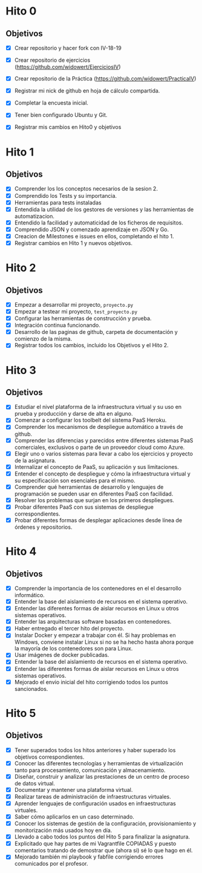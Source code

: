 # Hito 0

## Objetivos
- [X] Crear repositorio y hacer fork con IV-18-19
- [X] Crear repositorio de ejercicios (https://github.com/widowert/EjerciciosIV)
- [X] Crear repositorio de la Práctica (https://github.com/widowert/PracticaIV)
- [X] Registrar mi nick de github en hoja de cálculo compartida.
- [X] Completar la encuesta inicial.
- [X] Tener bien configurado Ubuntu y Git.
- [X] Registrar mis cambios en Hito0 y objetivos


# Hito 1

## Objetivos
- [X] Comprender los los conceptos necesarios de la sesion 2.	
- [X] Comprendido los Tests y su importancia.
- [X] Herramientas para tests instaladas
- [X] Entendida la utilidad de los gestores de versiones y las herramientas de automatizacion.
- [X] Entendido la facilidad y automaticidad de los ficheros de requisitos.
- [X] Comprendido JSON y comenzado aprendizaje en JSON y Go.
- [X] Creacion de Milestones e issues en ellos, completando el hito 1.
- [X] Registrar cambios en Hito 1 y nuevos objetivos.

# Hito 2

## Objetivos
- [X] Empezar a desarrollar mi proyecto, `proyecto.py`
- [X] Empezar a testear mi proyecto, `test_proyecto.py`
- [X] Configurar las herramientas de construcción y prueba.
- [X] Integración continua funcionando.
- [X] Desarrollo de las paginas de github, carpeta de documentación y comienzo de la misma.
- [X] Registrar todos los cambios, incluido los Objetivos y el Hito 2.

# Hito 3

## Objetivos

- [x] Estudiar el nivel plataforma de la infraestructura virtual y su uso en prueba y producción y darse de alta en alguno.
- [x] Comenzar a configurar los toolbelt del sistema PaaS Heroku.
- [x] Comprender los mecanismos de despliegue automático a través de github.
- [x] Comprender las diferencias y parecidos entre diferentes sistemas PaaS comerciales, exclusivos o parte de un proveedor cloud como Azure.
- [x] Elegir uno o varios sistemas para llevar a cabo los ejercicios y proyecto de la asignatura.
- [x] Internalizar el concepto de PaaS, su aplicación y sus limitaciones.
- [x] Entender el concepto de despliegue y cómo la infraestructura virtual y su especificación son esenciales para el mismo.
- [x] Comprender qué herramientas de desarrollo y lenguajes de programación se pueden usar en diferentes PaaS con facilidad.
- [x] Resolver los problemas que surjan en los primeros despliegues.
- [x] Probar diferentes PaaS con sus sistemas de despliegue correspondientes.
- [x] Probar diferentes formas de desplegar aplicaciones desde línea de órdenes y repositorios.

# Hito 4

## Objetivos

- [x] Comprender la importancia de los contenedores en el el desarrollo informático.
- [x] Entender la base del aislamiento de recursos en el sistema operativo.
- [x] Entender las diferentes formas de aislar recursos en Linux u otros sistemas operativos.
- [x] Entender las arquitecturas software basadas en contenedores.
- [x] Haber entregado el tercer hito del proyecto.
- [x] Instalar Docker y empezar a trabajar con él. Si hay problemas en Windows, conviene instalar Linux si no se ha hecho hasta ahora porque la mayoría de los contenedores son para Linux.
- [x] Usar imágenes de docker publicadas.
- [x] Entender la base del aislamiento de recursos en el sistema operativo.
- [x] Entender las diferentes formas de aislar recursos en Linux u otros sistemas operativos.
- [x] Mejorado el envio inicial del hito corrigiendo todos los puntos sancionados.

# Hito 5

## Objetivos

- [x] Tener superados todos los hitos anteriores y haber superado los objetivos correspondientes.
- [x] Conocer las diferentes tecnologías y herramientas de virtualización tanto para procesamiento, comunicación y almacenamiento.
- [x] Diseñar, construir y analizar las prestaciones de un centro de proceso de datos virtual.
- [x] Documentar y mantener una plataforma virtual.
- [x] Realizar tareas de administración de infraestructuras virtuales.
- [x] Aprender lenguajes de configuración usados en infraestructuras virtuales.
- [x] Saber cómo aplicarlos en un caso determinado.
- [x] Conocer los sistemas de gestión de la configuración, provisionamiento y monitorización más usados hoy en día.
- [x] Llevado a cabo todos los puntos del Hito 5 para finalizar la asignatura.
- [x] Explicitado que hay partes de mi Vagrantfile COPIADAS y puesto comentarios tratando de demostrar que (ahora si) sé lo que hago en él.
- [x] Mejorado también mi playbook y fabfile corrigiendo errores comunicados por el profesor.
